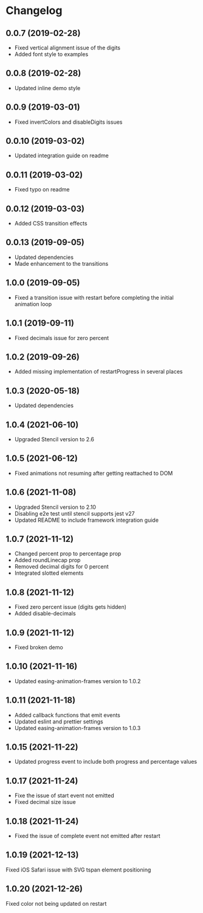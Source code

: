 # Changelog

## 0.0.7 (2019-02-28)

- Fixed vertical alignment issue of the digits
- Added font style to examples

## 0.0.8 (2019-02-28)

- Updated inline demo style

## 0.0.9 (2019-03-01)

- Fixed invertColors and disableDigits issues

## 0.0.10 (2019-03-02)

- Updated integration guide on readme

## 0.0.11 (2019-03-02)

- Fixed typo on readme

## 0.0.12 (2019-03-03)

- Added CSS transition effects

## 0.0.13 (2019-09-05)

- Updated dependencies
- Made enhancement to the transitions

## 1.0.0 (2019-09-05)

- Fixed a transition issue with restart before completing the initial animation loop

## 1.0.1 (2019-09-11)

- Fixed decimals issue for zero percent

## 1.0.2 (2019-09-26)

- Added missing implementation of restartProgress in several places

## 1.0.3 (2020-05-18)

- Updated dependencies

## 1.0.4 (2021-06-10)

- Upgraded Stencil version to 2.6

## 1.0.5 (2021-06-12)

- Fixed animations not resuming after getting reattached to DOM

## 1.0.6 (2021-11-08)

- Upgraded Stencil version to 2.10
- Disabling e2e test until stencil supports jest v27
- Updated README to include framework integration guide

## 1.0.7 (2021-11-12)

- Changed percent prop to percentage prop
- Added roundLinecap prop
- Removed decimal digits for 0 percent
- Integrated slotted elements

## 1.0.8 (2021-11-12)

- Fixed zero percent issue (digits gets hidden)
- Added disable-decimals

## 1.0.9 (2021-11-12)

- Fixed broken demo

## 1.0.10 (2021-11-16)

- Updated easing-animation-frames version to 1.0.2

## 1.0.11 (2021-11-18)

- Added callback functions that emit events
- Updated eslint and prettier settings
- Updated easing-animation-frames version to 1.0.3

## 1.0.15 (2021-11-22)

- Updated progress event to include both progress and percentage values

## 1.0.17 (2021-11-24)

- Fixe the issue of start event not emitted
- Fixed decimal size issue

## 1.0.18 (2021-11-24)

- Fixed the issue of complete event not emitted after restart

## 1.0.19 (2021-12-13)

Fixed iOS Safari issue with SVG tspan element positioning

## 1.0.20 (2021-12-26)

Fixed color not being updated on restart
